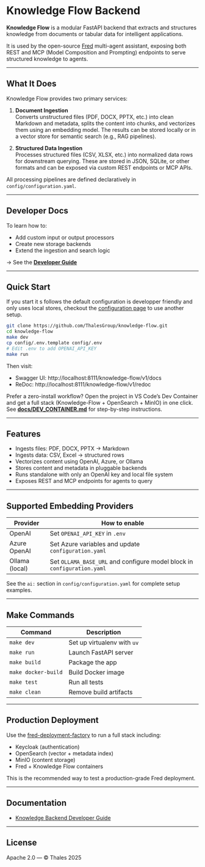 # Knowledge Flow Backend

**Knowledge Flow** is a modular FastAPI backend that extracts and structures knowledge from documents or tabular data for intelligent applications.

It is used by the open-source [Fred](https://github.com/ThalesGroup/fred) multi-agent assistant, exposing both REST and MCP (Model Composition and Prompting) endpoints to serve structured knowledge to agents.

---

## What It Does

Knowledge Flow provides two primary services:

1. **Document Ingestion**  
   Converts unstructured files (PDF, DOCX, PPTX, etc.) into clean Markdown and metadata, splits the content into chunks, and vectorizes them using an embedding model. The results can be stored locally or in a vector store for semantic search (e.g., RAG pipelines).

2. **Structured Data Ingestion**  
   Processes structured files (CSV, XLSX, etc.) into normalized data rows for downstream querying. These are stored in JSON, SQLite, or other formats and can be exposed via custom REST endpoints or MCP APIs.

All processing pipelines are defined declaratively in `config/configuration.yaml`.

---

## Developer Docs

To learn how to:

- Add custom input or output processors
- Create new storage backends
- Extend the ingestion and search logic

→ See the [**Developer Guide**](docs/DEVELOPER_GUIDE.md)

---

## Quick Start

If you start it s follows the default configuration is developper friendly and only uses local stores, checkout the [configuration page](./config/README.md)
to use another setup.   

```bash
git clone https://github.com/ThalesGroup/knowledge-flow.git
cd knowledge-flow
make dev
cp config/.env.template config/.env
# Edit .env to add OPENAI_API_KEY
make run
```

Then visit:

- Swagger UI: http://localhost:8111/knowledge-flow/v1/docs  
- ReDoc: http://localhost:8111/knowledge-flow/v1/redoc

Prefer a zero-install workflow? Open the project in VS Code’s Dev Container and get a full stack (Knowledge-Flow + OpenSearch + MinIO) in one click. See **[docs/DEV_CONTAINER.md](docs/DEV_CONTAINER.md)** for step-by-step instructions.

---

## Features

- Ingests files: PDF, DOCX, PPTX → Markdown
- Ingests data: CSV, Excel → structured rows
- Vectorizes content using OpenAI, Azure, or Ollama
- Stores content and metadata in pluggable backends
- Runs standalone with only an OpenAI key and local file system
- Exposes REST and MCP endpoints for agents to query

---

## Supported Embedding Providers

| Provider       | How to enable |
|----------------|----------------|
| OpenAI         | Set `OPENAI_API_KEY` in `.env` |
| Azure OpenAI   | Set Azure variables and update `configuration.yaml` |
| Ollama (local) | Set `OLLAMA_BASE_URL` and configure model block in `configuration.yaml` |

See the `ai:` section in `config/configuration.yaml` for complete setup examples.

---

## Make Commands

| Command             | Description                     |
|---------------------|---------------------------------|
| `make dev`          | Set up virtualenv with `uv`     |
| `make run`          | Launch FastAPI server           |
| `make build`        | Package the app                 |
| `make docker-build` | Build Docker image              |
| `make test`         | Run all tests                   |
| `make clean`        | Remove build artifacts          |

---

## Production Deployment

Use the [fred-deployment-factory](https://github.com/ThalesGroup/fred-deployment-factory) to run a full stack including:

- Keycloak (authentication)
- OpenSearch (vector + metadata index)
- MinIO (content storage)
- Fred + Knowledge Flow containers

This is the recommended way to test a production-grade Fred deployment.

---

## Documentation

- [Knowledge Backend Developer Guide](docs/DEVELOPER_GUIDE.md)

---

## License

Apache 2.0 — © Thales 2025
